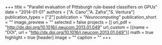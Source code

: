 +++
title = "Parallel evaluation of Pittsburgh rule-based classifiers on GPUs"
date = "2014-01-01"
authors = ["A. Cano","A. Zafra","S. Ventura"]
publication_types = ["2"]
publication = "_Neurocomputing_"
publication_short = ""
image_preview = ""
selected = false
projects = []
url_pdf = "http://dx.doi.org/10.1016/j.neucom.2013.01.049"
url_custom = [{name = "DOI", url = "http://dx.doi.org/10.1016/j.neucom.2013.01.049"}]
math = true
highlight = true
[header]
image = ""
caption = ""
+++

